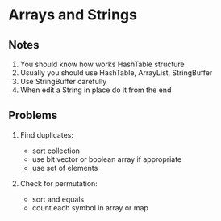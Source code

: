 # Arrays and Strings

## Notes
1. You should know how works HashTable structure
2. Usually you should use HashTable, ArrayList, StringBuffer
3. Use StringBuffer carefully
4. When edit a String in place do it from the end
 
## Problems

1. Find duplicates:
    - sort collection
    - use bit vector or boolean array if appropriate
    - use set of elements
    
2. Check for permutation:
    - sort and equals
    - count each symbol in array or map
